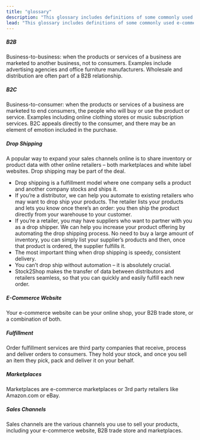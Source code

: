 ```yaml
---
title: "glossary"
description: "This glossary includes definitions of some commonly used e-commerce integration terms, including B2B and B2C, drop shipping, e-commerce website, fulfillment, marketplaces and sales channels. A modern day e-commerce dictionary!"
lead: "This glossary includes definitions of some commonly used e-commerce integration terms. Think of it as a modern day e-commerce dictionary!"
---
```


##### B2B
Business-to-business: when the products or services of a business are marketed to another business, not to consumers. Examples include advertising agencies and office furniture manufacturers. Wholesale and distribution are often part of a B2B relationship.

##### B2C
Business-to-consumer: when the products or services of a business are marketed to end consumers, the people who will buy or use the product or service. Examples including online clothing stores or music subscription services. B2C appeals directly to the consumer, and there may be an element of emotion included in the purchase.

##### Drop Shipping
A popular way to expand your sales channels online is to share inventory or product data with other online retailers – both marketplaces and white label websites. Drop shipping may be part of the deal.

- Drop shipping is a fulfillment model where one company sells a product and another company stocks and ships it.
- If you’re a distributor, we can help you automate to existing retailers who may want to drop ship your products. The retailer lists your products and lets you know once there’s an order: you then ship the product directly from your warehouse to your customer.
- If you’re a retailer, you may have suppliers who want to partner with you as a drop shipper. We can help you increase your product offering by automating the drop shipping process. No need to buy a large amount of inventory, you can simply list your supplier’s products and then, once that product is ordered, the supplier fulfills it.
- The most important thing when drop shipping is speedy, consistent delivery.
- You can’t drop ship without automation – it is absolutely crucial.
- Stock2Shop makes the transfer of data between distributors and retailers seamless, so that you can quickly and easily fulfill each new order.

##### E-Commerce Website
Your e-commerce website can be your online shop, your B2B trade store, or a combination of both.

##### Fulfillment
Order fulfillment services are third party companies that receive, process and deliver orders to consumers. They hold your stock, and once you sell an item they pick, pack and deliver it on your behalf.

##### Marketplaces
Marketplaces are e-commerce marketplaces or 3rd party retailers like Amazon.com or eBay.

##### Sales Channels
Sales channels are the various channels you use to sell your products, including your e-commerce website, B2B trade store and marketplaces.